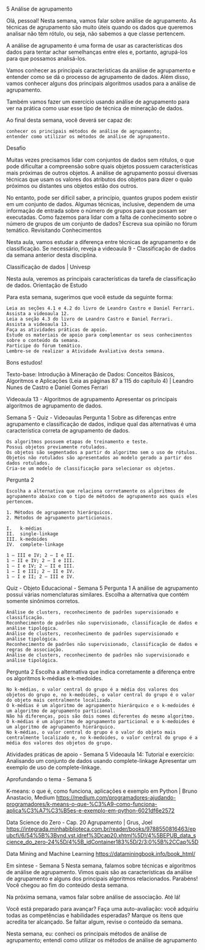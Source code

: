 5 Análise de agrupamento

Olá, pessoal! Nesta semana, vamos falar sobre análise de agrupamento. As técnicas de agrupamento são muito úteis quando os dados que queremos analisar não têm rótulo, ou seja, não sabemos a que classe pertencem.

A análise de agrupamento é uma forma de usar as características dos dados para tentar achar semelhanças entre eles e, portanto, agrupá-los para que possamos analisá-los.

Vamos conhecer as principais características da análise de agrupamento e entender como se dá o processo de agrupamento de dados. Além disso, vamos conhecer alguns dos principais algoritmos usados para a análise de agrupamento.

Também vamos fazer um exercício usando análise de agrupamento para ver na prática como usar esse tipo de técnica de mineração de dados.

Ao final desta semana, você deverá ser capaz de:

    conhecer os principais métodos de análise de agrupamento;
    entender como utilizar os métodos de análise de agrupamento.

Desafio

Muitas vezes precisamos lidar com conjuntos de dados sem rótulos, o que pode dificultar a compreensão sobre quais objetos possuem características mais próximas de outros objetos. A análise de agrupamento possui diversas técnicas que usam os valores dos atributos dos objetos para dizer o quão próximos ou distantes uns objetos estão dos outros.

No entanto, pode ser difícil saber, a princípio, quantos grupos podem existir em um conjunto de dados. Algumas técnicas, inclusive, dependem de uma informação de entrada sobre o número de grupos para que possam ser executadas. Como fazemos para lidar com a falta de conhecimento sobre o número de grupos de um conjunto de dados? Escreva sua opinião no fórum temático.
Revisitando Conhecimentos

Nesta aula, vamos estudar a diferença entre técnicas de agrupamento e de classificação. Se necessário, reveja a videoaula 9 - Classificação de dados da semana anterior desta disciplina.

Classificação de dados | Univesp

Nesta aula, veremos as principais características da tarefa de classificação de dados.
Orientação de Estudo

Para esta semana, sugerimos que você estude da seguinte forma:

    Leia as seções 4.1 e 4.2 do livro de Leandro Castro e Daniel Ferrari.
    Assista a videoaula 12.
    Leia a seção 4.3 do livro de Leandro Castro e Daniel Ferrari.
    Assista a videoaula 13.
    Faça as atividades práticas de apoio.
    Estude os materiais de apoio para complementar os seus conhecimentos sobre o conteúdo da semana.
    Participe do fórum temático.
    Lembre-se de realizar a Atividade Avaliativa desta semana.

Bons estudos!

Texto-base: Introdução à Mineração de Dados: Conceitos Básicos, Algoritmos e Aplicações (Leia as páginas 87 a 115 do capítulo 4) | Leandro Nunes de Castro e Daniel Gomes Ferrari

Videoaula 13 - Algoritmos de agrupamento 
Apresentar os principais algoritmos de agrupamento de dados.


Semana 5 - Quiz - Videoaulas 
Pergunta 1
Sobre as diferenças entre agrupamento e classificação de dados, indique qual das alternativas é uma característica correta de agrupamento de dados. 

    Os algoritmos possuem etapas de treinamento e teste.
    Possui objetos previamente rotulados.
    Os objetos são segmentados a partir do algoritmo sem o uso de rótulos.
    Objetos não rotulados são apresentados ao modelo gerado a partir dos dados rotulados.
    Cria-se um modelo de classificação para selecionar os objetos.

Pergunta 2

    Escolha a alternativa que relaciona corretamente os algoritmos de agrupamento abaixo com o tipo de métodos de agrupamento aos quais eles pertencem. 

    1. Métodos de agrupamento hierárquicos. 
    2. Métodos de agrupamento particionais. 

    I.   k-médias 
    II.  single-linkage 
    III. k-medoides 
    IV.  complete-linkage 

    1 – III e IV; 2 – I e II.
    1 – II e IV; 2 – I e III.
    1 – I e IV; 2 – II e III.
    1 – I e III; 2 – II e IV.
    1 – I e II; 2 – III e IV. 


Quiz - Objeto Educacional - Semana 5 
Pergunta 1
A análise de agrupamento possui várias nomenclaturas similares. Escolha a alternativa que contém somente sinônimos corretos. 

    Análise de clusters, reconhecimento de padrões supervisionado e classificação. 
    Reconhecimento de padrões não supervisionado, classificação de dados e análise tipológica.
    Análise de clusters, reconhecimento de padrões supervisionado e análise tipológica. 
    Reconhecimento de padrões não supervisionado, classificação de dados e regras de associação.
    Análise de clusters, reconhecimento de padrões não supervisionado e análise tipológica.

Pergunta 2
Escolha a alternativa que indica corretamente a diferença entre os algoritmos k-médias e k-medoides. 

    No k-médias, o valor central do grupo é a média dos valores dos objetos do grupo e, no k-medoides, o valor central do grupo é o valor do objeto mais centralmente localizado. 
    O k-médias é um algoritmo de agrupamento hierárquico e o k-medoides é um algoritmo de agrupamento particional.
    Não há diferenças, pois são dois nomes diferentes do mesmo algoritmo. 
    O k-médias é um algoritmo de agrupamento particional e o k-medoides é um algoritmo de agrupamento hierárquico.
    No k-médias, o valor central do grupo é o valor do objeto mais centralmente localizado e, no k-medoides, o valor central do grupo é a média dos valores dos objetos do grupo.


Atividades práticas de apoio - Semana 5 
Videoaula 14: Tutorial e exercício: Analisando um conjunto de dados usando complete-linkage
Apresentar um exemplo de uso de complete-linkage.



Aprofundando o tema - Semana 5 

K-means: o que é, como funciona, aplicações e exemplo em Python | Bruno Anastacio, Medium
https://medium.com/programadores-ajudando-programadores/k-means-o-que-%C3%A9-como-funciona-aplica%C3%A7%C3%B5es-e-exemplo-em-python-6021df6e2572

Data Science do Zero - Cap. 20 Agrupamento | Grus, Joel
https://integrada.minhabiblioteca.com.br/reader/books/9788550816463/epubcfi/6/54%5B%3Bvnd.vst.idref%3Dcap20.xhtml%5D!/4%5BEPUB_data_science_do_zero-24%5D/4%5B_idContainer183%5D/2/3:0%5B%2CCap%5D

Data Mining and Machine Learning
https://dataminingbook.info/book_html/


Em síntese - Semana 5 
Nesta semana, falamos sobre técnicas e algoritmos de análise de agrupamento. Vimos quais são as características da análise de agrupamento e alguns dos principais algoritmos relacionados.
Parabéns! Você chegou ao fim do conteúdo desta semana.

Na próxima semana, vamos falar sobre análise de associação. Até lá!

Você está preparado para avançar? Faça uma auto-avaliação: você adquiriu todas as competências e habilidades esperadas? Marque os itens que acredita ter alcançado. Se faltar algum, revise o conteúdo da semana.

Nesta semana, eu:
conheci os principais métodos de análise de agrupamento;
entendi como utilizar os métodos de análise de agrupamento
